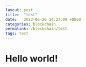 ```yaml
---
layout: post
title:  "test"
date:   2023-06-26 14:27:09 +0800
categories: blockchain
permalink: /blockchain/test
tags: test
---
```

# Hello world!
